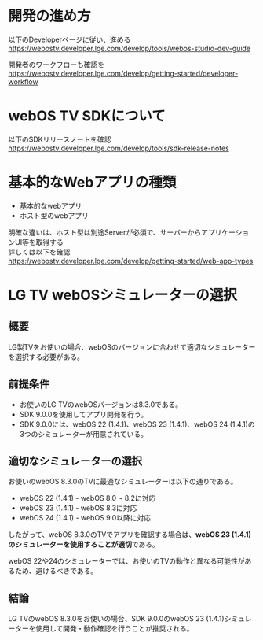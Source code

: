 # 開発の進め方

以下のDeveloperページに従い、進める  
https://webostv.developer.lge.com/develop/tools/webos-studio-dev-guide

開発者のワークフローも確認を  
https://webostv.developer.lge.com/develop/getting-started/developer-workflow

# webOS TV SDKについて

以下のSDKリリースノートを確認  
https://webostv.developer.lge.com/develop/tools/sdk-release-notes  

# 基本的なWebアプリの種類

- 基本的なwebアプリ
- ホスト型のwebアプリ

明確な違いは、ホスト型は別途Serverが必須で、サーバーからアプリケーションUI等を取得する  
詳しくは以下を確認  
https://webostv.developer.lge.com/develop/getting-started/web-app-types


# LG TV webOSシミュレーターの選択

## 概要
LG製TVをお使いの場合、webOSのバージョンに合わせて適切なシミュレーターを選択する必要がある。

## 前提条件
- お使いのLG TVのwebOSバージョンは8.3.0である。
- SDK 9.0.0を使用してアプリ開発を行う。
- SDK 9.0.0には、webOS 22 (1.4.1)、webOS 23 (1.4.1)、webOS 24 (1.4.1)の3つのシミュレーターが用意されている。

## 適切なシミュレーターの選択
お使いのwebOS 8.3.0のTVに最適なシミュレーターは以下の通りである。

- webOS 22 (1.4.1) - webOS 8.0 ~ 8.2に対応
- webOS 23 (1.4.1) - webOS 8.3に対応
- webOS 24 (1.4.1) - webOS 9.0以降に対応

したがって、webOS 8.3.0のTVでアプリを確認する場合は、**webOS 23 (1.4.1)のシミュレーターを使用することが適切**である。

webOS 22や24のシミュレーターでは、お使いのTVの動作と異なる可能性があるため、避けるべきである。

## 結論
LG TVのwebOS 8.3.0をお使いの場合、SDK 9.0.0のwebOS 23 (1.4.1)シミュレーターを使用して開発・動作確認を行うことが推奨される。

